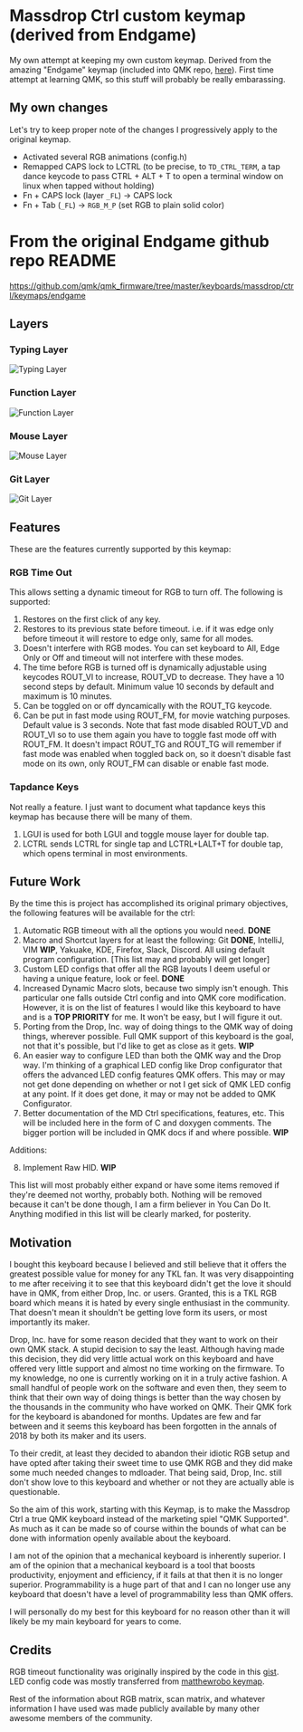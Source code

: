 # Massdrop Ctrl custom keymap (derived from Endgame)

My own attempt at keeping my own custom keymap. Derived from the amazing "Endgame" keymap (included into QMK repo, [here](https://github.com/qmk/qmk_firmware/tree/master/keyboards/massdrop/ctrl/keymaps/endgame)). First time attempt at learning QMK, so this stuff will probably be really embarassing.

## My own changes

Let's try to keep proper note of the changes I progressively apply to the original keymap.

* Activated several RGB animations (config.h)
* Remapped CAPS lock to LCTRL (to be precise, to `TD_CTRL_TERM`, a tap dance keycode to pass CTRL + ALT + T to open a terminal window on linux when tapped without holding)
* Fn + CAPS lock (layer `_FL`) -> CAPS lock 
* Fn + Tab (`_FL`) -> `RGB_M_P` (set RGB to plain solid color)

# From the original Endgame github repo README

https://github.com/qmk/qmk_firmware/tree/master/keyboards/massdrop/ctrl/keymaps/endgame

## Layers

### Typing Layer

![Typing Layer](https://imgur.com/QUIU2SL.png)

### Function Layer

![Function Layer](https://imgur.com/4q4ld4X.png)

### Mouse Layer

![Mouse Layer](https://imgur.com/xXVFyEE.png)

### Git Layer

![Git Layer](https://imgur.com/WMMM0zz.png)

## Features

These are the features currently supported by this keymap:

### RGB Time Out

This allows setting a dynamic timeout for RGB to turn off. The following is supported:

1. Restores on the first click of any key.
2. Restores to its previous state before timeout. i.e. if it was edge only before timeout it will restore to edge only, same for all modes.
3. Doesn't interfere with RGB modes. You can set keyboard to All, Edge Only or Off and timeout will not interfere with these modes.
4. The time before RGB is turned off is dynamically adjustable using keycodes ROUT_VI to increase, ROUT_VD to decrease. They have a 10 second steps by default. Minimum value 10 seconds by default and maximum is 10 minutes.
5. Can be toggled on or off dyncamically with the ROUT_TG keycode.
6. Can be put in fast mode using ROUT_FM, for movie watching purposes. Default value is 3 seconds. Note that fast mode disabled ROUT_VD and ROUT_VI so to use them again you have to toggle fast mode off with ROUT_FM. It doesn't impact ROUT_TG and ROUT_TG will remember if fast mode was enabled when toggled back on, so it doesn't disable fast mode on its own, only ROUT_FM can disable or enable fast mode.

### Tapdance Keys

Not really a feature. I just want to document what tapdance keys this keymap has because there will be many of them.

1. LGUI is used for both LGUI and toggle mouse layer for double tap.
2. LCTRL sends LCTRL for single tap and LCTRL+LALT+T for double tap, which opens terminal in most environments.

## Future Work

By the time this is project has accomplished its original primary objectives, the following features will be available for the ctrl:

1. Automatic RGB timeout with all the options you would need. **DONE**
2. Macro and Shortcut layers for at least the following: Git **DONE**, IntelliJ, VIM **WIP**, Yakuake, KDE, Firefox, Slack, Discord. All using default program configuration. [This list may and probably will get longer]
3. Custom LED configs that offer all the RGB layouts I deem useful or having a unique feature, look or feel. **DONE**
4. Increased Dynamic Macro slots, because two simply isn't enough. This particular one falls outside Ctrl config and into QMK core modification. However, it is on the list of features I would like this keyboard to have and is a **TOP PRIORITY** for me. It won't be easy, but I will figure it out.
5. Porting from the Drop, Inc. way of doing things to the QMK way of doing things, wherever possible. Full QMK support of this keyboard is the goal, not that it's possible, but I'd like to get as close as it gets. **WIP**
6. An easier way to configure LED than both the QMK way and the Drop way. I'm thinking of a graphical LED config like Drop configurator that offers the advanced LED config features QMK offers. This may or may not get done depending on whether or not I get sick of QMK LED config at any point. If it does get done, it may or may not be added to QMK Configurator.
7. Better documentation of the MD Ctrl specifications, features, etc. This will be included here in the form of C and doxygen comments. The bigger portion will be included in QMK docs if and where possible. **WIP**

Additions:

8. Implement Raw HID. **WIP**

This list will most probably either expand or have some items removed if they're deemed not worthy, probably both. Nothing will be removed because it can't be done though, I am a firm believer in You Can Do It. Anything modified in this list will be clearly marked, for posterity.

## Motivation

I bought this keyboard because I believed and still believe that it offers the greatest possible value for money for any TKL fan. It was very disappointing to me after receiving it to see that this keyboard didn't get the love it should have in QMK, from either Drop, Inc. or users.
Granted, this is a TKL RGB board which means it is hated by every single enthusiast in the community. That doesn't mean it shouldn't be getting love form its users, or most importantly its maker.

Drop, Inc. have for some reason decided that they want to work on their own QMK stack. A stupid decision to say the least. Although having made this decision, they did very little actual work on this keyboard and have offered very little support and almost no time working on the firmware. To my knowledge, no one is currently working on it in a truly active fashion. A small handful of people work on the software and even then, they seem to think that their own way of doing things is better than the way chosen by the thousands in the community who have worked on QMK. Their QMK fork for the keyboard is abandoned for months. Updates are few and far between and it seems this keyboard has been forgotten in the annals of 2018 by both its maker and its users.

To their credit, at least they decided to abandon their idiotic RGB setup and have opted after taking their sweet time to use QMK RGB and they did make some much needed changes to mdloader. That being said, Drop, Inc. still don't show love to this keyboard and whether or not they are actually able is questionable.

So the aim of this work, starting with this Keymap, is to make the Massdrop Ctrl a true QMK keyboard instead of the marketing spiel "QMK Supported". As much as it can be made so of course within the bounds of what can be done with information openly available about the keyboard.

I am not of the opinion that a mechanical keyboard is inherently superior. I am of the opinion that a mechanical keyboard is a tool that boosts productivity, enjoyment and efficiency, if it fails at that then it is no longer superior. Programmability is a huge part of that and I can no longer use any keyboard that doesn't have a level of programmability less than  QMK offers.

I will personally do my best for this keyboard for no reason other than it will likely be my main keyboard for years to come.

## Credits

RGB timeout functionality was originally inspired by the code in this [gist](https://gist.github.com/algernon/9182469e21894192017f2bb5d478c7df).
LED config code was mostly transferred from [matthewrobo keymap](https://github.com/qmk/qmk_firmware/tree/master/keyboards/massdrop/ctrl/keymaps/matthewrobo).

Rest of the information about RGB matrix, scan matrix, and whatever information I have used was made publicly available by many other awesome members of the community.

